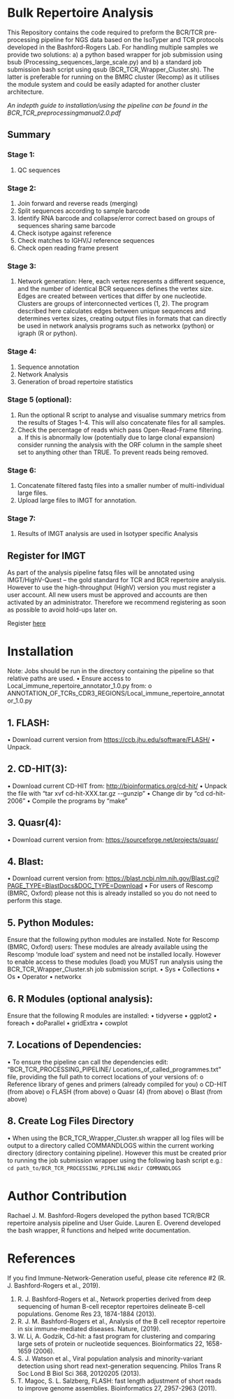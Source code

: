 # Bulk Repertoire Analysis

This Repository contains the code required to preform the BCR/TCR pre-processing pipeline for NGS data based on the IsoTyper and TCR protocols developed in the Bashford-Rogers Lab. For handling multiple samples we provide two solutions: a) a python based wrapper for job submission using bsub (Processing_sequences_large_scale.py) and b) a standard job submission bash script using qsub (BCR_TCR_Wrapper_Cluster.sh). The latter is preferable for running on the BMRC cluster (Recomp) as it utilises the module system and could be easily adapted for another cluster architecture. 

*An indepth guide to installation/using the pipeline can be found in the BCR_TCR_preprocessingmanual2.0.pdf* 

## Summary 
### Stage 1: 
1.	QC sequences
### Stage 2: 
1.	Join forward and reverse reads (merging)
2.	Split sequences according to sample barcode
3.	Identify RNA barcode and collapse/error correct based on groups of sequences sharing same barcode
4.	Check isotype against reference
5.	Check matches to IGHV/J reference sequences
6.	Check open reading frame present
### Stage 3: 
1.	Network generation: Here, each vertex represents a different sequence, and the number of identical BCR sequences defines the vertex size. Edges are created between vertices that differ by one nucleotide. Clusters are groups of interconnected vertices (1, 2). The program described here calculates edges between unique sequences and determines vertex sizes, creating output files in formats that can directly be used in network analysis programs such as networkx (python) or igraph (R or python).
### Stage 4: 
1.	Sequence annotation
2.	Network Analysis 
3.	Generation of broad repertoire statistics
### Stage 5 (optional): 
1.	Run the optional R script to analyse and visualise summary metrics from the results of Stages 1-4. This will also concatenate files for all samples.  
2.	Check the percentage of reads which pass Open-Read-Frame filtering. 
a.	If this is abnormally low (potentially due to large clonal expansion) consider running the analysis with the ORF column in the sample sheet set to anything other than TRUE. To prevent reads being removed. 
### Stage 6: 
1.	Concatenate filtered fastq files into a smaller number of multi-individual large files. 
2.	Upload large files to IMGT for annotation. 

### Stage 7: 
1.	Results of IMGT analysis are used in Isotyper specific Analysis 

## Register for IMGT
As part of the analysis pipeline fatsq files will be annotated using IMGT/HighV-Quest – the gold standard for TCR and BCR repertoire analysis. However to use the high-throughput (HighV) version you must register a user account. All new users must be approved and accounts are then activated by an administrator. Therefore we recommend registering as soon as possible to avoid hold-ups later on. 

Register [here](http://www.imgt.org/HighV-QUEST/login.action) 

# Installation

Note: Jobs should be run in the directory containing the pipeline so that relative paths are used. 
•	Ensure access to Local_immune_repertoire_annotator_1.0.py from:
o	ANNOTATION_OF_TCRs_CDR3_REGIONS/Local_immune_repertoire_annotator_1.0.py
## 1.	FLASH: 
•	Download current version from https://ccb.jhu.edu/software/FLASH/
•	Unpack. 
## 2.	CD-HIT(3):
•	Download current CD-HIT from: http://bioinformatics.org/cd-hit/ 
•	Unpack the file with “tar xvf cd-hit-XXX.tar.gz --gunzip”
•	Change dir by “cd cd-hit-2006”
•	Compile the programs by “make”
## 3.	Quasr(4):
•	Download current version from: https://sourceforge.net/projects/quasr/
## 4.	Blast:
•	Download current version from: https://blast.ncbi.nlm.nih.gov/Blast.cgi?PAGE_TYPE=BlastDocs&DOC_TYPE=Download 
•	For users of Rescomp (BMRC, Oxford) please not this is already installed so you do not need to perform this stage. 
## 5.	Python Modules:
Ensure that the following python modules are installed.
Note for Rescomp (BMRC, Oxford) users: These modules are already available using the Rescomp ‘module load’ system and need not be installed locally. However to enable access to these modules (load) you MUST run analysis using the BCR_TCR_Wrapper_Cluster.sh job submission script. 
•	Sys
•	Collections
•	Os
•	Operator
•	networkx 
## 6.	R Modules (optional analysis): 
Ensure that the following R modules are installed: 
•	tidyverse
•	ggplot2
•	foreach
•	doParallel
•	gridExtra
•	cowplot  
## 7.	Locations of Dependencies: 
•	To ensure the pipeline can call the dependencies edit: “BCR_TCR_PROCESSING_PIPELINE/ Locations_of_called_programmes.txt” file, providing the full path to correct locations of your versions of: 
o	Reference library of genes and primers (already compiled for you)
o	CD-HIT (from above)
o	FLASH (from above)
o	Quasr (4) (from above)
o	Blast (from above)
## 8.	Create Log Files Directory
•	When using the BCR_TCR_Wrapper_Cluster.sh wrapper all log files will be output to a directory called COMMANDLOGS within the current working directory (directory containing pipeline). However this must be created prior to running the job submission wrapper using the following bash script e.g.:  
`cd path_to/BCR_TCR_PROCESSING_PIPELINE`
`mkdir COMMANDLOGS`


# Author Contribution 

Rachael J. M. Bashford-Rogers developed the python based TCR/BCR repertoire analysis pipeline and User Guide. 
Lauren E. Overend developed the bash wrapper, R functions and helped write documentation. 

# References 

If you find Immune-Network-Generation useful, please cite reference #2 (R. J. Bashford-Rogers et al., 2019). 

1.	R. J. Bashford-Rogers et al., Network properties derived from deep sequencing of human B-cell receptor repertoires delineate B-cell populations. Genome Res 23, 1874-1884 (2013).
2.	R. J. M. Bashford-Rogers et al., Analysis of the B cell receptor repertoire in six immune-mediated diseases. Nature,  (2019).
3.	W. Li, A. Godzik, Cd-hit: a fast program for clustering and comparing large sets of protein or nucleotide sequences. Bioinformatics 22, 1658-1659 (2006).
4.	S. J. Watson et al., Viral population analysis and minority-variant detection using short read next-generation sequencing. Philos Trans R Soc Lond B Biol Sci 368, 20120205 (2013).
5.	T. Magoc, S. L. Salzberg, FLASH: fast length adjustment of short reads to improve genome assemblies. Bioinformatics 27, 2957-2963 (2011).


